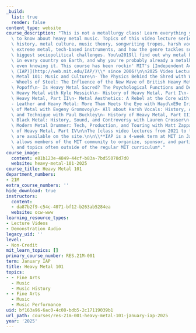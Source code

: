 ```yaml
---
_build:
  list: true
  render: false
content_type: website
course_description: "This is not a metallurgy class! Learn everything you ever wanted\
  \ to know about heavy metal music. Topics of this video lecture series include musicology,\
  \ history, metal culture, music theory, songwriting tropes, harsh vocal techniques,\
  \ extreme metal, tech-based instruments, and how the genre tackles some of today's\
  \ biggest sociopolitical challenges. You\u2019ll find out why metal bands exist\
  \ in every country on Earth, and why you're probably already a metalhead without\
  \ even knowing it. This course has been rockin' MIT's [Independent Activities Period\
  \ (IAP)](http://web.mit.edu/IAP/)\\* since 2006!\n\n2025 Video Lectures:\n\n- Heavy\
  \ Metal 101: Music and Culture\n- The Physics Behind the Shred with Will Lunden\n\
  - Wheels of Steel: The Influence of the New Wave of British Heavy Metal with Martin\
  \ Popoff\n- Is Heavy Metal Sacred? The Psychological Functions and Desecration of\
  \ Heavy Metal with Kyle Messick\n- History of Heavy Metal, Part I\n- History of\
  \ Heavy Metal, Part II\n- Metal Aesthetics: A Rebel at the Core with Clara Wanning\n\
  - Leather and Heavy Metal: More Than Meets the Eye with Hayd\xE9e Irizarry\n- Neuroscience\
  \ of Metal with Evgeny Gromovoy\n- All about Harsh Vocals: History, Application,\
  \ and Technique with Paul Buckley\n- History of Heavy Metal, Part III\n- Understanding\
  \ Black Metal: History, Sound, and Controversy with Lauren Crosser\n- Life as a\
  \ Modern Metal Drummer: Tech, Production, and Touring with Matt Zappa\n- History\
  \ of Heavy Metal, Part IV\n\nThe [class video lectures from 2021 to the present](https://metal.mit.edu/class-archive)\
  \ are available on the site.\n\n\\**IAP is a 4-week term at MIT in January that\
  \ allows members of the MIT community to organize, sponsor, and participate in activities\
  \ and topics often outside of the regular MIT curriculum*."
course_image:
  content: e81b123e-4849-44cf-b83a-7bd55078d7d0
  website: heavy-metal-101-2025
course_title: Heavy Metal 101
department_numbers:
- 21M
extra_course_numbers: ''
hide_download: true
instructors:
  content:
  - da87b2f9-c54c-4071-bf12-b263ab5284ea
  website: ocw-www
learning_resource_types:
- Lecture Videos
- Demonstration Audio
legacy_uid: ''
level:
- Non-Credit
mit_learn_topics: []
primary_course_number: RES.21M-001
term: January IAP
title: Heavy Metal 101
topics:
- - Fine Arts
  - Music
  - Music History
- - Fine Arts
  - Music
  - Music Performance
uid: bf163a96-6ac0-4c08-bdb5-2c17119039b1
url_path: courses/res-21m-001-heavy-metal-101-january-iap-2025
year: '2025'
---
```

